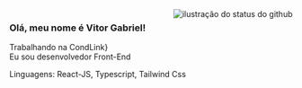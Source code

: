 <img align='right' src="https://github-readme-stats.vercel.app/api?username=Vittas&show_icons=true&title_color=783c00&text_color=af552e&icon_color=783c00&bg_color=f8efd4&cache_seconds=2300" alt="ilustração do status do github">

### Olá, meu nome é Vitor Gabriel!

<p>Trabalhando na CondLink}<br/> Eu sou desenvolvedor Front-End</p>

<p align="left">
  Linguagens: React-JS, Typescript, Tailwind Css
</p>
